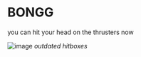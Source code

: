 # BONGG

you can hit your head on the thrusters now


![image](https://github.com/user-attachments/assets/9ba8b10a-0429-446c-bc59-baa53021b117)
*outdated hitboxes*
